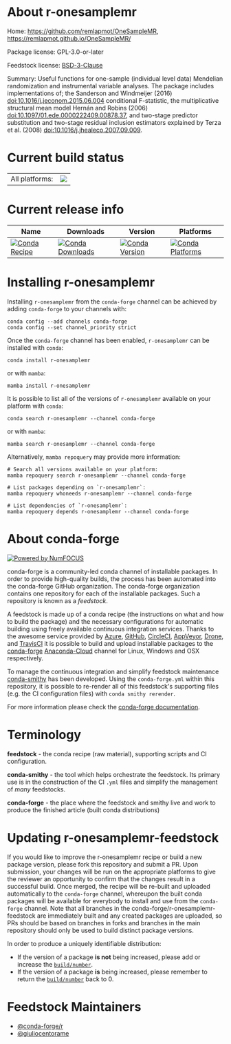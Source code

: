 About r-onesamplemr
===================

Home: https://github.com/remlapmot/OneSampleMR, https://remlapmot.github.io/OneSampleMR/

Package license: GPL-3.0-or-later

Feedstock license: [BSD-3-Clause](https://github.com/conda-forge/r-onesamplemr-feedstock/blob/main/LICENSE.txt)

Summary: Useful functions for one-sample (individual level data) Mendelian randomization and instrumental variable analyses. The package includes implementations of; the Sanderson and Windmeijer (2016) <doi:10.1016/j.jeconom.2015.06.004> conditional F-statistic, the multiplicative structural mean model Hernán and Robins (2006) <doi:10.1097/01.ede.0000222409.00878.37>, and two-stage predictor substitution and two-stage residual inclusion estimators explained by Terza et al. (2008) <doi:10.1016/j.jhealeco.2007.09.009>.

Current build status
====================


<table><tr><td>All platforms:</td>
    <td>
      <a href="https://dev.azure.com/conda-forge/feedstock-builds/_build/latest?definitionId=17884&branchName=main">
        <img src="https://dev.azure.com/conda-forge/feedstock-builds/_apis/build/status/r-onesamplemr-feedstock?branchName=main">
      </a>
    </td>
  </tr>
</table>

Current release info
====================

| Name | Downloads | Version | Platforms |
| --- | --- | --- | --- |
| [![Conda Recipe](https://img.shields.io/badge/recipe-r--onesamplemr-green.svg)](https://anaconda.org/conda-forge/r-onesamplemr) | [![Conda Downloads](https://img.shields.io/conda/dn/conda-forge/r-onesamplemr.svg)](https://anaconda.org/conda-forge/r-onesamplemr) | [![Conda Version](https://img.shields.io/conda/vn/conda-forge/r-onesamplemr.svg)](https://anaconda.org/conda-forge/r-onesamplemr) | [![Conda Platforms](https://img.shields.io/conda/pn/conda-forge/r-onesamplemr.svg)](https://anaconda.org/conda-forge/r-onesamplemr) |

Installing r-onesamplemr
========================

Installing `r-onesamplemr` from the `conda-forge` channel can be achieved by adding `conda-forge` to your channels with:

```
conda config --add channels conda-forge
conda config --set channel_priority strict
```

Once the `conda-forge` channel has been enabled, `r-onesamplemr` can be installed with `conda`:

```
conda install r-onesamplemr
```

or with `mamba`:

```
mamba install r-onesamplemr
```

It is possible to list all of the versions of `r-onesamplemr` available on your platform with `conda`:

```
conda search r-onesamplemr --channel conda-forge
```

or with `mamba`:

```
mamba search r-onesamplemr --channel conda-forge
```

Alternatively, `mamba repoquery` may provide more information:

```
# Search all versions available on your platform:
mamba repoquery search r-onesamplemr --channel conda-forge

# List packages depending on `r-onesamplemr`:
mamba repoquery whoneeds r-onesamplemr --channel conda-forge

# List dependencies of `r-onesamplemr`:
mamba repoquery depends r-onesamplemr --channel conda-forge
```


About conda-forge
=================

[![Powered by
NumFOCUS](https://img.shields.io/badge/powered%20by-NumFOCUS-orange.svg?style=flat&colorA=E1523D&colorB=007D8A)](https://numfocus.org)

conda-forge is a community-led conda channel of installable packages.
In order to provide high-quality builds, the process has been automated into the
conda-forge GitHub organization. The conda-forge organization contains one repository
for each of the installable packages. Such a repository is known as a *feedstock*.

A feedstock is made up of a conda recipe (the instructions on what and how to build
the package) and the necessary configurations for automatic building using freely
available continuous integration services. Thanks to the awesome service provided by
[Azure](https://azure.microsoft.com/en-us/services/devops/), [GitHub](https://github.com/),
[CircleCI](https://circleci.com/), [AppVeyor](https://www.appveyor.com/),
[Drone](https://cloud.drone.io/welcome), and [TravisCI](https://travis-ci.com/)
it is possible to build and upload installable packages to the
[conda-forge](https://anaconda.org/conda-forge) [Anaconda-Cloud](https://anaconda.org/)
channel for Linux, Windows and OSX respectively.

To manage the continuous integration and simplify feedstock maintenance
[conda-smithy](https://github.com/conda-forge/conda-smithy) has been developed.
Using the ``conda-forge.yml`` within this repository, it is possible to re-render all of
this feedstock's supporting files (e.g. the CI configuration files) with ``conda smithy rerender``.

For more information please check the [conda-forge documentation](https://conda-forge.org/docs/).

Terminology
===========

**feedstock** - the conda recipe (raw material), supporting scripts and CI configuration.

**conda-smithy** - the tool which helps orchestrate the feedstock.
                   Its primary use is in the construction of the CI ``.yml`` files
                   and simplify the management of *many* feedstocks.

**conda-forge** - the place where the feedstock and smithy live and work to
                  produce the finished article (built conda distributions)


Updating r-onesamplemr-feedstock
================================

If you would like to improve the r-onesamplemr recipe or build a new
package version, please fork this repository and submit a PR. Upon submission,
your changes will be run on the appropriate platforms to give the reviewer an
opportunity to confirm that the changes result in a successful build. Once
merged, the recipe will be re-built and uploaded automatically to the
`conda-forge` channel, whereupon the built conda packages will be available for
everybody to install and use from the `conda-forge` channel.
Note that all branches in the conda-forge/r-onesamplemr-feedstock are
immediately built and any created packages are uploaded, so PRs should be based
on branches in forks and branches in the main repository should only be used to
build distinct package versions.

In order to produce a uniquely identifiable distribution:
 * If the version of a package **is not** being increased, please add or increase
   the [``build/number``](https://docs.conda.io/projects/conda-build/en/latest/resources/define-metadata.html#build-number-and-string).
 * If the version of a package **is** being increased, please remember to return
   the [``build/number``](https://docs.conda.io/projects/conda-build/en/latest/resources/define-metadata.html#build-number-and-string)
   back to 0.

Feedstock Maintainers
=====================

* [@conda-forge/r](https://github.com/conda-forge/r/)
* [@giuliocentorame](https://github.com/giuliocentorame/)

